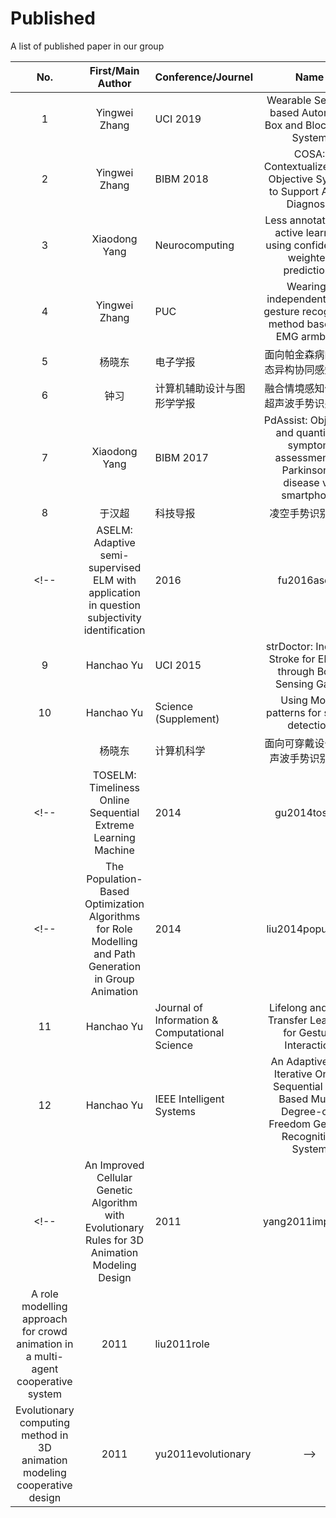 # Published
A list of published paper in our group


|No.|First/Main Author|Conference/Journel|Name|Year|bib ID|
|:-:|:---------------:|:-----------------|:--:|:--:|:----:|
|1|Yingwei Zhang|UCI 2019|Wearable Sensors based Automatic Box and Block Test System|2019|----|
|2|Yingwei Zhang|BIBM 2018|COSA: Contextualized and Objective System to Support ADHD Diagnosis|2018|chen2018cosa|
|3|Xiaodong Yang|Neurocomputing|Less annotation on active learning using confidence-weighted predictions|2018|yang2018less|
|4|Yingwei Zhang|PUC|Wearing-independent hand gesture recognition method based on EMG armband|2018|zhang2018wearing|
|5|杨晓东|电子学报|面向帕金森病的多模态异构协同感知方法|2018|----|
|6|钟习|计算机辅助设计与图形学学报|融合情境感知信息的超声波手势识别方法|2018|----|
|7|Xiaodong Yang|BIBM 2017|PdAssist: Objective and quantified symptom assessment of Parkinson's disease via smartphone|2017|chen2017pdassist|
|8|于汉超|科技导报|凌空手势识别综述|2017|----|
<!--|ASELM: Adaptive semi-supervised ELM with application in question subjectivity identification|2016|fu2016aselm|-->
|9|Hanchao Yu|UCI 2015|strDoctor: Indicate Stroke for Elderly through Body Sensing Game|2015|yu2015strdoctor|
|10|Hanchao Yu|Science (Supplement)|Using Motor patterns for stroke detection|2015|----|
||杨晓东|计算机科学|面向可穿戴设备的超声波手势识别方法|2015|----|
<!--|TOSELM: Timeliness Online Sequential Extreme Learning Machine|2014|gu2014toselm|-->
<!--|The Population-Based Optimization Algorithms for Role Modelling and Path Generation in Group Animation|2014|liu2014population|-->
|11|Hanchao Yu|Journal of Information \& Computational Science|Lifelong and Fast Transfer Learning for Gesture Interaction|2014|Yu2014Lifelong|
|12|Hanchao Yu|IEEE Intelligent Systems|An Adaptive and Iterative Online Sequential ELM Based Multi-Degree-of-Freedom Gesture Recognition System|2013|yu2013adaptive|
<!--|An Improved Cellular Genetic Algorithm with Evolutionary Rules for 3D Animation Modeling Design|2011|yang2011improved|
|A role modelling approach for crowd animation in a multi-agent cooperative system|2011|liu2011role|
|Evolutionary computing method in 3D animation modeling cooperative design|2011|yu2011evolutionary|-->

